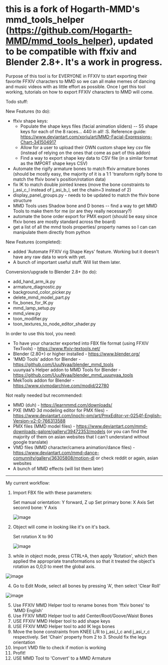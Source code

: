 # this is a fork of Hogarth-MMD's mmd_tools_helper (https://github.com/Hogarth-MMD/mmd_tools_helper), updated to be compatible with ffxiv and Blender 2.8+. It's a work in progress.

Purpose of this tool is for EVERYONE in FFXIV to start exporting their favorite FFXIV characters to MMD so we can all make memes of dancing and music videos with as little effort as possible. Once I get this tool working, tutorials on how to export FFXIV characters to MMD will come. 




Todo stuff:

New Features (to do):
- ffxiv shape keys:
  - Populate the shape keys files (facial animation sliders) -- 55 shape keys for each of the 8 races...  440 in all! :S. Reference guide: https://www.deviantart.com/xoriu/art/MMD-Facial-Expressions-Chart-341504917
  - Allow for a user to upload their OWN custom shape key csv file (instead of relying on the ones that come as part of this addon)
  - Find a way to export shape key data to CSV file (in a similar format as the IMPORT shape keys CSV)
- Automate the rigify armature bones to match ffxiv armature bones (should be mostly easy, the majority of it is a 1:1 'transform rigify bone to match the ffxiv bone's position/rotation data)
- fix IK to match double jointed knees (move the bone constraints to j_asi_c_l instead of j_asi_b_l, set the chain=3 instead of 2)
- display_panel_groups.py - needs to be updated to match the ffxiv bone structure
- MMD Tools uses Shadow bone and D bones -- find a way to get MMD Tools to make them for me (or are they really necessary?)
- automate the bone order export for PMX export (should be easy since ffxiv bones are mostly standard across the board)
- get a list of all the mmd tools properties/ property names so I can can manipulate them directly from python

New Features (completed):
- added 'Automate FFXIV rig Shape Keys' feature. Working but it doesn't have any raw data to work with yet.
- A bunch of important useful stuff. Will list them later.

Conversion/upgrade to Blender 2.8+ (to do):
  - add_hand_arm_ik.py
  - armature_diagnostic.py
  - background_color_picker.py
  - delete_mmd_model_part.py
  - fix_bones_for_IK.py
  - mmd_lamp_setup.py
  - mmd_view.py
  - toon_modifier.py
  - toon_textures_to_node_editor_shader.py

In order to use this tool, you need:
- To have your character exported into FBX file format (using FFXIV TexTools) - https://www.ffxiv-textools.net/
- Blender (2.80+) or higher installed - https://www.blender.org/
- 'MMD Tools' addon for Blender - https://github.com/UuuNyaa/blender_mmd_tools
- uuunyaa's Helper addon to  MMD Tools for Blender - https://github.com/UuuNyaa/blender_mmd_uuunyaa_tools
- MekTools addon for Blender - https://www.xivmodarchive.com/modid/22780

Not really needed but recommended:
- MMD (duh) - https://learnmmd.com/downloads/
- PXE (MMD 3d modeling editor for PMX files) - https://www.deviantart.com/inochi-pm/art/PmxEditor-vr-0254f-English-Version-v2-0-766313588
- PMX files (MMD model files) - https://www.deviantart.com/mmd-downloads-galore/gallery/39472353/models (or you can find the majority of them on asian websites that I can't understand without google translate)
- VMD files (MMD character/camera animation/dance files) - https://www.deviantart.com/mmd-dance-comunnity/gallery/36305808/motion-dl or check reddit or again, asian websites
- A bunch of MMD effects (will list them later)

------------

My current workflow:

1) Import FBX file with these parameters:
    
    Set manual orientation: Y forward, Z up
    Set primary bone: X Axis
    Set seconrd bone: Y Axis


      ![image](https://user-images.githubusercontent.com/19479648/213100063-fc5a4607-d850-44ee-9869-ea9f90389000.png)
      
2) Object will come in looking like it's on it's back.

    Set rotation X to 90
    
    ![image](https://user-images.githubusercontent.com/19479648/213100223-cf9ede44-81e1-44f5-917b-2666ec718943.png)

3) while in object mode, press CTRL+A, then apply 'Rotation', which then applied the appropriate transformations so that it treated the object's rotation as 0,0,0 to meet the global axis.

  ![image](https://user-images.githubusercontent.com/19479648/213100326-968e15ab-96f1-4188-9f80-e5801a5fa26c.png)
  
4) Go to Edit Mode, select all bones by pressing 'A', then select 'Clear Roll'

![image](https://user-images.githubusercontent.com/19479648/213671651-c2294687-66d0-4330-b276-8c80014619b5.png)

5) Use FFXIV MMD Helper tool to rename bones from 'ffxiv bones' to 'MMD English'
6) Use FFXIV MMD Helper tool to add Center/Root/Goove/Waist Bones
7) USE FFXIV MMD Helper tool to add shape keys
8) USE FFXIV MMD Helper tool to add IK legs bones
9) Move the bone constraints from KNEE L/R to j_asi_l_c and j_asi_r_c respectively. Set 'Chain' property from 2 to 3. Should fix the legs orientation
10) Import VMD file to check if motion is working
11) Profit!
12) USE MMD Tool to 'Convert' to a MMD Armature

